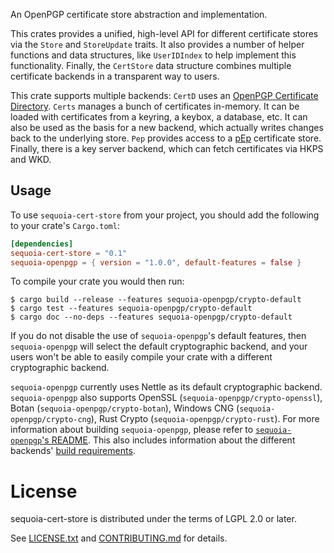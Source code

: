 An OpenPGP certificate store abstraction and implementation.

This crates provides a unified, high-level API for different
certificate stores via the `Store` and `StoreUpdate` traits.  It also
provides a number of helper functions and data structures, like
`UserIDIndex` to help implement this functionality.  Finally, the
`CertStore` data structure combines multiple certificate backends in a
transparent way to users.

This crate supports multiple backends: `CertD` uses an [OpenPGP
Certificate Directory].  `Certs` manages a bunch of certificates
in-memory.  It can be loaded with certificates from a keyring, a
keybox, a database, etc.  It can also be used as the basis for a new
backend, which actually writes changes back to the underlying store.
`Pep` provides access to a [pEp] certificate store.  Finally, there is a
key server backend, which can fetch certificates via HKPS and WKD.

  [OpenPGP Certificate Directory]: https://crates.io/crates/openpgp-cert-d
  [pEp]: https://gitea.pep.foundation/pEp.foundation/pEpEngine

## Usage

To use `sequoia-cert-store` from your project, you should add the following
to your crate's `Cargo.toml`:

```toml
[dependencies]
sequoia-cert-store = "0.1"
sequoia-openpgp = { version = "1.0.0", default-features = false }
```

To compile your crate you would then run:

```
$ cargo build --release --features sequoia-openpgp/crypto-default
$ cargo test --features sequoia-openpgp/crypto-default
$ cargo doc --no-deps --features sequoia-openpgp/crypto-default
```

If you do not disable the use of `sequoia-openpgp`'s default features,
then `sequoia-openpgp` will select the default cryptographic backend,
and your users won't be able to easily compile your crate with a
different cryptographic backend.

`sequoia-openpgp` currently uses Nettle as its default cryptographic
backend.  `sequoia-openpgp` also supports OpenSSL
(`sequoia-openpgp/crypto-openssl`), Botan
(`sequoia-openpgp/crypto-botan`), Windows CNG
(`sequoia-openpgp/crypto-cng`), Rust Crypto
(`sequoia-openpgp/crypto-rust`).  For more information about building
`sequoia-openpgp`, please refer to [`sequoia-openpgp`'s README].  This
also includes information about the different backends' [build
requirements].

  [`sequoia-openpgp`'s README]: https://gitlab.com/sequoia-pgp/sequoia#features
  [build requirements]: https://gitlab.com/sequoia-pgp/sequoia#building-sequoia


# License

sequoia-cert-store is distributed under the terms of LGPL 2.0 or later.

See [LICENSE.txt](LICENSE.txt) and [CONTRIBUTING.md](CONTRIBUTING.md)
for details.
